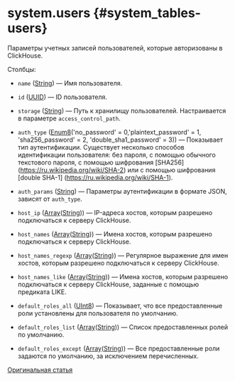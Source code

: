 # system.users {#system_tables-users}

Параметры учетных записей пользователей, которые авторизованы в ClickHouse.

Столбцы:
-    `name` ([String](../../sql-reference/data-types/string.md)) — Имя пользователя.

-    `id` ([UUID](../../sql-reference/data-types/uuid.md)) — ID пользователя.

-    `storage` ([String](../../sql-reference/data-types/string.md)) — Путь к хранилищу пользователей. Настраивается в параметре `access_control_path`. 

-    `auth_type` ([Enum8](../../sql-reference/data-types/enum.md)('no_password' = 0,'plaintext_password' = 1, 'sha256_password' = 2, 'double_sha1_password' = 3)) — Показывает тип аутентификации. Существует несколько способов идентификации пользователя: без пароля, с помощью обычного текстового пароля, с помощью шифрования [SHA256] (https://ru.wikipedia.org/wiki/SHA-2) или с помощью шифрования [double SHA-1] (https://ru.wikipedia.org/wiki/SHA-1).

-    `auth_params` ([String](../../sql-reference/data-types/string.md)) — Параметры аутентификации в формате JSON, зависят от `auth_type`.

-    `host_ip` ([Array](../sql-reference/data-types/array.md)([String](../../sql-reference/data-types/string.md))) — IP-адреса хостов, которым разрешено подключаться к серверу ClickHouse.

-    `host_names` ([Array](../../sql-reference/data-types/array.md)([String](../../sql-reference/data-types/string.md))) — Имена хостов, которым разрешено подключаться к серверу ClickHouse.

-    `host_names_regexp` ([Array](../../sql-reference/data-types/array.md)([String](../../sql-reference/data-types/string.md))) — Регулярное выражение для имен хостов, которым разрешено подключаться к серверу ClickHouse.

-    `host_names_like` ([Array](../../sql-reference/data-types/array.md)([String](../../sql-reference/data-types/string.md))) — Имена хостов, которым разрешено подключаться к серверу ClickHouse, заданные с помощью предиката LIKE.

-    `default_roles_all` ([UInt8](../../sql-reference/data-types/int-uint.md#uint-ranges)) — Показывает, что все предоставленные роли установлены для пользователя по умолчанию.

-    `default_roles_list` ([Array](../../sql-reference/data-types/array.md)([String](../../sql-reference/data-types/string.md))) — Список предоставленных ролей по умолчанию.

-    `default_roles_except` ([Array](../../sql-reference/data-types/array.md)([String](../../sql-reference/data-types/string.md))) — Все предоставленные роли задаются по умолчанию, за исключением перечисленных.

[Оригинальная статья](https://clickhouse.tech/docs/ru/operations/system_tables/users) <!--hide-->
